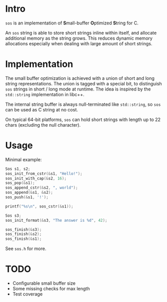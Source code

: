# Intro
`sos` is an implementation of **S**mall-buffer **O**ptimized **S**tring for C.

An `sos` string is able to store short strings inline within itself, and allocate additional memory as the string grows.
This reduces dynamic memory allocations especially when dealing with large amount of short strings.

# Implementation
The small buffer optimization is achieved with a union of short and long string representations.
The union is tagged with a special bit, to distinguish `sos` strings in short / long mode at runtime.
The idea is inspired by the `std::string` implementation in libc++.

The internal string buffer is always null-terminated like `std::string`, so `sos` can be used as C string at no cost.

On typical 64-bit platforms, `sos` can hold short strings with length up to 22 chars (excluding the null character).

# Usage
Minimal example:
```c
Sos s1, s2;
sos_init_from_cstr(&s1, "Hello!");
sos_init_with_cap(&s2, 16);
sos_pop(&s1);
sos_append_cstr(&s2, ", world");
sos_append(&s1, &s2);
sos_push(&s1, '!');

printf("%s\n", sos_cstr(&s1));

Sos s3;
sos_init_format(&s3, "The answer is %d", 42);

sos_finish(&s3);
sos_finish(&s2);
sos_finish(&s1);
```
See `sos.h` for more.

# TODO
* Configurable small buffer size
* Some missing checks for max length
* Test coverage
